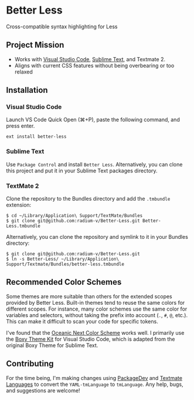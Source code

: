 # Better Less

Cross-compatible syntax highlighting for Less

## Project Mission

- Works with [Visual Studio Code](https://marketplace.visualstudio.com/items?itemName=radium-v.better-less), [Sublime Text](https://packagecontrol.io/packages/Better%20Less), and Textmate 2.
- Aligns with current CSS features without being overbearing or too relaxed

## Installation

### Visual Studio Code

Launch VS Code Quick Open (⌘+P), paste the following command, and press enter.

```
ext install better-less
```

### Sublime Text

Use `Package Control` and install `Better Less`. Alternatively, you can clone this project and put it in your Sublime Text packages directory.

### TextMate 2

Clone the repository to the Bundles directory and add the `.tmbundle` extension:

```
$ cd ~/Library/Application\ Support/TextMate/Bundles
$ git clone git@github.com:radium-v/Better-Less.git Better-Less.tmbundle
```

Alternatively, you can clone the repository and symlink to it in your Bundles directory:

```
$ git clone git@github.com:radium-v/Better-Less.git
$ ln -s Better-Less/ ~/Library/Application\ Support/Textmate/Bundles/better-less.tmbundle
```

## Recommended Color Schemes

Some themes are more suitable than others for the extended scopes provided by Better Less. Built-in themes tend to reuse the same colors for different scopes. For instance, many color schemes use the same color for variables and selectors, without taking the prefix into account (`.`, `#`, `@`, etc.). This can make it difficult to scan your code for specific tokens.

I've found that the [Oceanic Next Color Scheme](https://github.com/voronianski/oceanic-next-color-scheme) works well. I primarily use the [Boxy Theme Kit](https://marketplace.visualstudio.com/items?itemName=trongthanh.theme-boxythemekit) for Visual Studio Code, which is adapted from the original Boxy Theme for Sublime Text.

## Contributing

For the time being, I'm making changes using [PackageDev](https://github.com/SublimeText/PackageDev) and [Textmate Languages](https://marketplace.visualstudio.com/items?itemName=pedro-w.tmlanguage) to convert the `YAML-tmLanguage` to `tmLanguage`. Any help, bugs, and suggestions are welcome!
